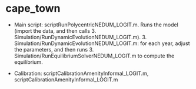 # cape_town

- Main script: scriptRunPolycentricNEDUM_LOGIT.m. Runs the model (import the data, and then calls 3. Simulation/RunDynamicEvolutionNEDUM_LOGIT.m). 3. Simulation/RunDynamicEvolutionNEDUM_LOGIT.m: for each year, adjust the parameters, and then runs 3. Simulation/RunEquilibriumSolverNEDUM_LOGIT.m to compute the equilibrium.

- Calibration: scriptCalibrationAmenityInformal_LOGIT.m, scriptCalibrationAmenityInformal_LOGIT.m
